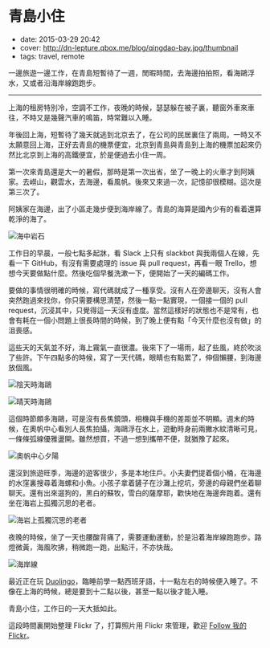 # 青島小住

- date: 2015-03-29 20:42
- cover: http://dn-lepture.qbox.me/blog/qingdao-bay.jpg/thumbnail
- tags: travel, remote

一邊旅遊一邊工作，在青島短暫待了一週，閒暇時間，去海邊拍拍照，看海鷗浮水，又或者沿海岸線跑跑步。

---

上海的租房特別冷，空調不工作，夜晚的時候，瑟瑟躲在被子裏，聽窗外車來車往，不時又是幾聲汽車的鳴笛，時常難以入睡。

年後回上海，短暫待了幾天就逃到北京去了，在公司的民居裏住了兩周。一時又不太願意回上海，正好去青島的機票便宜，北京到青島與青島到上海的機票加起來仍然比北京到上海的高鐵便宜，於是便過去小住一周。

第一次來青島還是大一的暑假，那時是第一次出省，坐了一晚上的火車才到阿姨家。去嶗山，觀雲水，去海邊，看風帆。後來又來過一次，記憶卻很模糊。這次是第三次了。

阿姨家在海邊，出了小區走幾步便到海岸線了。青島的海算是國內少有的看着還算乾淨的海了。

![海中岩石](//dn-lepture.qbox.me/blog/rocks-in-sea.jpg/thumbnail "青島的海 by Olympus E-PL5")

工作日的早晨，一般七點多起牀，看 Slack 上只有 slackbot 與我兩個人在線，先看一下 GitHub，有沒有需要處理的 issue 與 pull request，再看一眼 Trello，想想今天要做點什麼。然後吃個早餐洗漱一下，便開始了一天的編碼工作。

要做的事情很明確的時候，寫代碼就成了一種享受。沒有人在旁邊聊天，沒有人會突然跑過來找你，你只需要構思清楚，然後一點一點實現，一個接一個的 pull request，沉浸其中，只覺得這一天沒有虛度。當然這樣好的狀態也不是常有，也會有耗在一個小問題上很長時間的時候，到了晚上便有點「今天什麼也沒有做」的沮喪感。

這些天的天氣並不好，海上霧氣一直很濃。後來下了一場雨，起了些風，終於吹淡了些許。下午四點多的時候，寫了一天代碼，眼睛也有點累了，伸個懶腰，到海邊放個風。

![陰天時海鷗](//dn-lepture.qbox.me/blog/shearwater-mist-day.jpg/thumbnail "陰天時拍攝的海鷗 by iPhone 6")

![晴天時海鷗](//dn-lepture.qbox.me/blog/shearwaters-sunny-day.jpg/thumbnail "晴天時拍攝的海鷗 by Olympus E-PL5")

這個時節頗多海鷗，可是沒有長焦鏡頭，相機與手機的差距並不明顯。週末的時候，在奧帆中心看別人長焦拍攝，海鷗浮在水上，遊動時身前兩撇水紋清晰可見，一條條弧線優雅盪開。雖然想買，不過一想到攜帶不便，就猶豫了起來。

![奧帆中心夕陽](//dn-lepture.qbox.me/blog/sunset-at-aofan.jpg/thumbnail "在奧帆中心附近拍攝的夕陽 by iPhone 6")

還沒到旅遊旺季，海邊的遊客很少，多是本地住戶。小夫妻們提着個小桶，在海邊的水窪裏搜尋着海螺和小魚。小孩子拿着鏟子在沙灘上挖坑，旁邊的母親們坐着聊聊天。還有出來遛狗的，黑白的蘇牧，雪白的薩摩耶，歡快地在海邊奔跑着。還有坐在海岩上孤獨沉思的老者。

![海岩上孤獨沉思的老者](//dn-lepture.qbox.me/blog/thinking-over-sea.jpg/thumbnail "海岩上孤獨沉思的老者 by Olympus E-PL5")

夜晚的時候，坐了一天也腰酸背痛了，需要運動運動，於是沿着海岸線跑跑步。路燈微黃，海風吹拂，稍微跑一跑，出點汗，不亦快哉。

![海岸線](//dn-lepture.qbox.me/blog/qingdao-bay.jpg/thumbnail "海岸線 by Olympus E-PL5")

最近正在玩 [Duolingo](https://www.duolingo.com/lepture)，臨睡前學一點西班牙語，十一點左右的時候便入睡了。不像在上海的時候，總是要到十二點以後，甚至一點以後才能入睡。

青島小住，工作日的一天大抵如此。

這段時間裏開始整理 Flickr 了，打算照片用 Flickr 來管理，歡迎 [Follow 我的 Flickr](https://www.flickr.com/photos/lepture/)。
